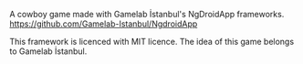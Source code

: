 A cowboy game made with Gamelab İstanbul's NgDroidApp frameworks.
https://github.com/Gamelab-Istanbul/NgdroidApp

This framework is licenced with MIT licence.
The idea of this game belongs to Gamelab İstanbul.
